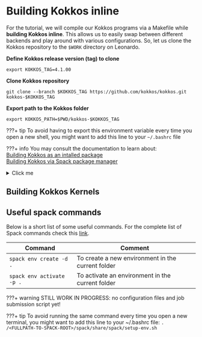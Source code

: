 # Building Kokkos inline 

For the tutorial, we will compile our Kokkos programs via a Makefile while **building Kokkos inline**. This allows us to easily swap between different backends and play around with various configurations. So, let us clone the Kokkos repository to the `$WORK` directory on Leonardo.


**Define Kokkos release version (tag) to clone** 
```shell
export KOKKOS_TAG=4.1.00
```

**Clone Kokkos repository**
```shell
git clone --branch $KOKKOS_TAG https://github.com/kokkos/kokkos.git kokkos-$KOKKOS_TAG 
```

**Export path to the Kokkos folder**
```shell
export KOKKOS_PATH=$PWD/kokkos-$KOKKOS_TAG
```

???+ tip
        To avoid having to export this environment variable every time you open a new shell, you might want to add this line to your `~/.bashrc` file


???+ info
    You may consult the documentation to learn about:    
        [Building Kokkos as an intalled package](https://kokkos.github.io/kokkos-core-wiki/building.html)   
        [Building Kokkos via Spack package manager](https://kokkos.github.io/kokkos-core-wiki/building.html#:~:text=a%20single%20process.-,Spack,-%23)

<details>
  <summary>Click me</summary>
## Building Kokkos Tools
**Clone Kokkos Tools repository**
Define Kokkos Tools version/tag to clone 
```shell
export KOKKOS_TOOLS_TAG=2.5.00
```
Download repository
```shell
git clone --branch $KOKKOS_TOOLS_TAG https://github.com/kokkos/kokkos-tools.git kokkos-tools-$KOKKOS_TOOLS_TAG 
```
and export the path to the Kokkos folder (you might want to source the full path such that you can activate the full path for every session)
```shell
export KOKKOS_TOOLS_PATH=$PWD/kokkos-$KOKKOS_TOOLS_TAG
make CUDA_ROOT=$NVHPC_HOME/Linux_x86_64/22.3/cuda/
```

**Vtune connector**
```shell
make VTUNE_HOME=$INTEL_ONEAPI_VTUNE_HOME/vtune/2021.7.1
```

You must enable `Kokkos` wih `Kokkos_ENABLE_LIBDL=ON` to load profiling hooks dynamically. To use one of the tools shipped with this repository you have to compile it, which will generate a dynamic library.

Before executing the Kokkos application you then have to set the environment variable `KOKKOS_TOOLS_LIBS` to point to the dynamic library e.g. in the bash shell:

```shell
export KOKKOS_TOOLS_LIBS=${HOME}/kokkos-tools/src/tools/memory-events/kp_memory_event.so
```

Explicit instrumentation:

```C++
Kokkos::Profiling::pushRegion("foo");
foo();
Kokkos::Profiling::popRegion();
```

</details>

## Building Kokkos Kernels



## Useful spack commands
Below is a short list of some useful commands. For the complete list of Spack commands check this [link](https://spack.readthedocs.io/en/latest/command_index.html).      

| Command                        |      Comment      |
|--------------------------------|---------------------------------------|
| `spack env create -d .`        | To create a new environment in the current folder |
| `spack env activate -p .`      | To activate an environment in the current folder |


???+ warning
    STILL WORK IN PROGRESS: no configuration files and job submission script yet!


???+ tip
        To avoid running the same command every time you open a new terminal, you might want to add this line to your ~/.bashrc file:
        ```
        . /<FULLPATH-TO-SPACK-ROOT>/spack/share/spack/setup-env.sh
        ```
